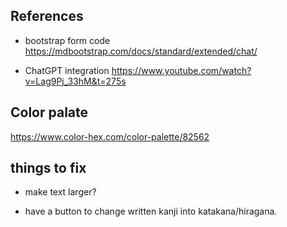 ## References

- bootstrap form code
  https://mdbootstrap.com/docs/standard/extended/chat/

- ChatGPT integration
  https://www.youtube.com/watch?v=Lag9Pj_33hM&t=275s

## Color palate

https://www.color-hex.com/color-palette/82562

## things to fix

- make text larger?

- have a button to change written kanji into katakana/hiragana.
